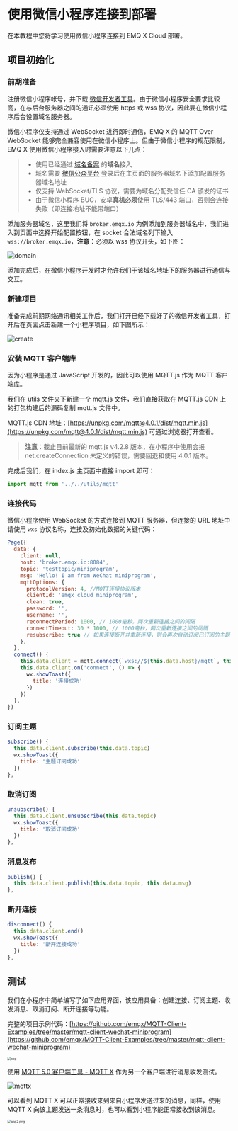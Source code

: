 # 使用微信小程序连接到部署

在本教程中您将学习使用微信小程序连接到 EMQ X Cloud 部署。

## 项目初始化

### 前期准备

注册微信小程序帐号，并下载 [微信开发者工具](https://developers.weixin.qq.com/miniprogram/dev/devtools/download.html)。由于微信小程序安全要求比较高，在与后台服务器之间的通讯必须使用 https 或 wss 协议，因此要在微信小程序后台设置域名服务器。

微信小程序仅支持通过 WebSocket 进行即时通信，EMQ X 的 MQTT Over WebSocket 能够完全兼容使用在微信小程序上。但由于微信小程序的规范限制，EMQ X 使用微信小程序接入时需要注意以下几点：

> - 使用已经通过 [域名备案](https://baike.baidu.com/item/域名备案) 的**域名**接入
> - 域名需要 [微信公众平台](https://mp.weixin.qq.com/) 登录后在主页面的服务器域名下添加配置服务器域名地址
> - 仅支持 WebSocket/TLS 协议，需要为域名分配受信任 CA 颁发的证书
> - 由于微信小程序 BUG，安卓**真机必须**使用 TLS/443 端口，否则会连接失败（即连接地址不能带端口）

添加服务器域名，这里我们将 `broker.emqx.io` 为例添加到服务器域名中，我们进入到页面中选择开始配置按钮，在 socket 合法域名列下输入 `wss://broker.emqx.io`，**注意**：必须以 wss 协议开头，如下图：

![domain](./_assets/domain.png)

添加完成后，在微信小程序开发时才允许我们于该域名地址下的服务器进行通信与交互。

### 新建项目

准备完成前期网络通讯相关工作后，我们打开已经下载好了的微信开发者工具，打开后在页面点击新建一个小程序项目，如下图所示：

![create](./_assets/create.png)

### 安装 MQTT 客户端库

因为小程序是通过 JavaScript 开发的，因此可以使用 MQTT.js 作为 MQTT 客户端库。

我们在 utils 文件夹下新建一个 mqtt.js 文件，我们直接获取在 MQTT.js CDN 上的打包构建后的源码复制 mqtt.js 文件中。

MQTT.js CDN 地址：[https://unpkg.com/mqtt@4.0.1/dist/mqtt.min.js](https://unpkg.com/mqtt@4.0.1/dist/mqtt.min.js) 可通过浏览器打开查看。

> **注意**：截止目前最新的 mqtt.js v4.2.8 版本，在小程序中使用会报 net.createConnection 未定义的错误，需要回退和使用 4.0.1 版本。

完成后我们，在 index.js 主页面中直接 import 即可：

```javascript
import mqtt from '../../utils/mqtt'
```

### 连接代码

微信小程序使用 WebSocket 的方式连接到 MQTT 服务器，但连接的 URL 地址中请使用 `wxs` 协议名称，连接及初始化数据的关键代码：

```javascript
Page({
  data: {
    client: null,
    host: 'broker.emqx.io:8084',
    topic: 'testtopic/miniprogram',
    msg: 'Hello! I am from WeChat miniprogram',
    mqttOptions: {
      protocolVersion: 4, //MQTT连接协议版本
      clientId: 'emqx_cloud_miniprogram',
      clean: true,
      password: '',
      username: '',
      reconnectPeriod: 1000, // 1000毫秒，两次重新连接之间的间隔
      connectTimeout: 30 * 1000, // 1000毫秒，两次重新连接之间的间隔
      resubscribe: true // 如果连接断开并重新连接，则会再次自动订阅已订阅的主题（默认true）
    },
  },
  connect() {
    this.data.client = mqtt.connect(`wxs://${this.data.host}/mqtt`, this.data.mqttOptions)
    this.data.client.on('connect', () => {
      wx.showToast({
        title: '连接成功'
      })
    })
  },
})

```

### 订阅主题

```javascript
subscribe() {
  this.data.client.subscribe(this.data.topic)
  wx.showToast({
    title: '主题订阅成功'
  })
},
```

### 取消订阅

```javascript
unsubscribe() {
  this.data.client.unsubscribe(this.data.topic)
  wx.showToast({
    title: '取消订阅成功'
  })
},
```

### 消息发布

```javascript
publish() {
  this.data.client.publish(this.data.topic, this.data.msg)
},
```

### 断开连接

```javascript
disconnect() {
  this.data.client.end()
  wx.showToast({
    title: '断开连接成功'
  })
},
```

## 测试

我们在小程序中简单编写了如下应用界面，该应用具备：创建连接、订阅主题、收发消息、取消订阅、断开连接等功能。

完整的项目示例代码：[https://github.com/emqx/MQTT-Client-Examples/tree/master/mqtt-client-wechat-miniprogram](https://github.com/emqx/MQTT-Client-Examples/tree/master/mqtt-client-wechat-miniprogram)

<img src="./_assets/app.png" alt="app" style="zoom:50%;" />

使用 [MQTT 5.0 客户端工具 - MQTT X](https://mqttx.app/zh) 作为另一个客户端进行消息收发测试。

![mqttx](./_assets/mqttx.png)

可以看到 MQTT X 可以正常接收来到来自小程序发送过来的消息，同样，使用 MQTT X 向该主题发送一条消息时，也可以看到小程序能正常接收到该消息。

<img src="./_assets/app2.png" alt="app2.png" style="zoom:50%;" />
